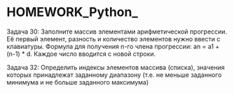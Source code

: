 # HOMEWORK_Python_
Задача 30:  Заполните массив элементами арифметической прогрессии. Её первый элемент, разность и количество элементов нужно ввести с клавиатуры. 
Формула для получения n-го члена прогрессии: an = a1 + (n-1) * d.
Каждое число вводится с новой строки.

Задача 32: Определить индексы элементов массива (списка), значения которых принадлежат заданному диапазону 
(т.е. не меньше заданного минимума и не больше заданного максимума)


